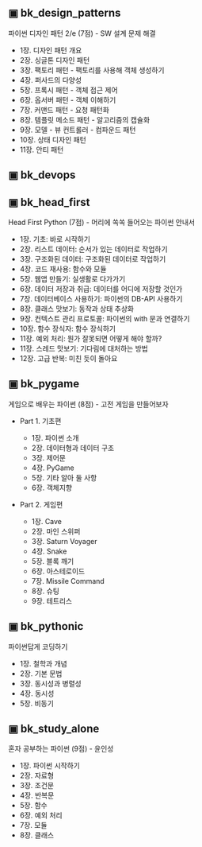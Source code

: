 ## ▣ bk_design_patterns
파이썬 디자인 패턴 2/e (7점) - SW 설계 문제 해결
- 1장. 디자인 패턴 개요
- 2장. 싱글톤 디자인 패턴
- 3장. 팩토리 패턴 - 팩토리를 사용해 객체 생성하기
- 4장. 퍼사드의 다양성
- 5장. 프록시 패턴 - 객체 접근 제어
- 6장. 옵서버 패턴 - 객체 이해하기
- 7장. 커맨드 패턴 - 요청 패턴화
- 8장. 템플릿 메소드 패턴 - 알고리즘의 캡슐화
- 9장. 모델 - 뷰 컨트롤러 - 컴파운드 패턴
- 10장. 상태 디자인 패턴
- 11장. 안티 패턴


## ▣ bk_devops


## ▣ bk_head_first
Head First Python (7점) - 머리에 쏙쏙 들어오는 파이썬 안내서
- 1장. 기초: 바로 시작하기
- 2장. 리스트 데이터: 순서가 있는 데이터로 작업하기
- 3장. 구조화된 데이터: 구조화된 데이터로 작업하기
- 4장. 코드 재사용: 함수와 모듈
- 5장. 웹앱 만들기: 실생활로 다가가기
- 6장. 데이터 저장과 취급: 데이터를 어디에 저장할 것인가
- 7장. 데이터베이스 사용하기: 파이썬의 DB-API 사용하기
- 8장. 클래스 맛보기: 동작과 상태 추상화
- 9장. 컨텍스트 관리 프로토콜: 파이썬의 with 문과 연결하기
- 10장. 함수 장식자: 함수 장식하기
- 11장. 예외 처리: 뭔가 잘못되면 어떻게 해야 할까?
- 11장. 스레드 맛보기: 기다림에 대처하는 방법
- 12장. 고급 반복: 미친 듯이 돌아요



## ▣ bk_pygame
게임으로 배우는 파이썬 (8점) - 고전 게임을 만들어보자
- Part 1. 기초편
	- 1장. 파이썬 소개
	- 2장. 데이터형과 데이터 구조
	- 3장. 제어문
	- 4장. PyGame
	- 5장. 기타 알아 둘 사항
	- 6장. 객체지향

- Part 2. 게임편
	- 1장. Cave
	- 2장. 마인 스위퍼
	- 3장. Saturn Voyager
	- 4장. Snake
	- 5장. 블록 깨기
	- 6장. 아스테로이드
	- 7장. Missile Command
	- 8장. 슈팅
	- 9장. 테트리스


## ▣ bk_pythonic
파이썬답게 코딩하기 
- 1장. 철학과 개념
- 2장. 기본 문법
- 3장. 동시성과 병렬성
- 4장. 동시성
- 5장. 비동기


## ▣ bk_study_alone
혼자 공부하는 파이썬 (9점) - 윤인성
- 1장. 파이썬 시작하기
- 2장. 자료형
- 3장. 조건문
- 4장. 반복문
- 5장. 함수
- 6장. 예외 처리
- 7장. 모듈
- 8장. 클래스
